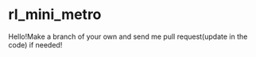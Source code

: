 # rl_mini_metro

Hello!Make a branch of your own and send me pull request(update in the code) if needed!
